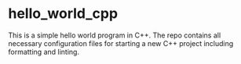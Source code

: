 # hello_world_cpp

This is a simple hello world program in C++. The repo contains all necessary configuration files for starting a new C++ project including formatting and linting.
